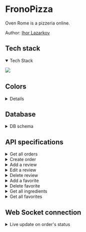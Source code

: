 # FronoPizza

Oven Rome is a pizzeria online.

Author: [Ihor Lazarkov](https://ihorlazarkov.github.io/IhorLazarkov/)

## Tech stack

<details open>
    <summary> Tech Stack</summary>
    
<img src="https://skillicons.dev/icons?i=html,css,javascript,react,redux,sequelize,vite,npm,nodejs,nginx,postgres,sqlite,git,github,vscode" heigth="40"></img>

</details>

## Colors

<details>
    <summart>Colors palitra</summary>

    ```
        body{
            --primary-v1: #a6362c;
            --secondary-v1: #6e7f4e;
            --sub-primary-v1: #6c3b2a;
            --sub-secondary-v1: #fdf7f2;
            --third-v1: #333333;
        }
    ```

<span style="background-color:#a6362c; padding:15px; margin-bottom:20px;">#a6362c</span>
<span style="background-color:#6e7f4e; padding:15px; margin-bottom:20px;">#6e7f4e</span>
<span style="background-color:#6c3b2a; padding:15px; margin-bottom:20px;">#6c3b2a</span>
<span style="background-color:#fdf7f2; padding:15px; color:black;  margin-bottom:20px;">#fdf7f2</span>
<span style="background-color:#333333; padding:15px; margin-bottom:20px;">#333333</span>

</details>

## Database

<details>
  <summary>DB schema</summary>

![db schema](./docs/frono_romo_db_schema.png)

</details>

## API specifications


<details>
    <summary>Get all orders</summary>

__Headers__

    URI: /api/orders
    Method: GET
    

__Response__

    - status: 201

    response: 
        [
            "order_id": Number: {
                "created_at": String,
                "total": Number,
                "pizzas": [
                    {
                        "name": String,
                        "quantity" : Number,
                        "price": Number,
                    },
                    {
                        "name": String,
                        "quantity" : Number,
                        "price": Number,
                    },
                ]
            }
        ]

    - status 401 Unauthorized when use is not logged in
    
</details>

<details>
    <summary>Create order</summary>

__Headers__

    URI: /api/orders
    Method: POST
    Body: {
        "user_id": Number,
        "pizzas":[
            "pizza_id": Number,
        ],
        "total":Number
    }

__Response__

    - status: 201

    response: 
        {"message":"success"}

</details>

<details>
    <summary>Add a review</summary>

__Headers__

    URI: /api/review
    Method: POST
    Body: {
        "user_id": Number,
        "pizza_id: Number,
        "rating": Number,
        "review": String
    }

__Response__

    - status: 201

    response: 
        {"message":"success"}

    - status 401 Unauthorized when use is not logged in

</details>

<details>
    <summary>Edit a review</summary>

__Headers__

    URI: /api/review/:id
    Method: PUT
    Body: {
        "user_id": Number,
        "pizza_id: Number,
        "rating": Number,
        "review": String
    }

__Response__

    - status: 200

    response: 
        {"message":"success"}

    - status 401 Unauthorized when use is not logged in
    - status 403 Forbiden when use is not owner of the review

</details>

<details>
    <summary>Delete review</summary>

__Headers__

    URI: /api/review/:id
    Method: DELETE

__Response__

    - status: 200

    response: 
        {"message":"success"}

    - status 401 Unauthorized when use is not logged in
    - status 403 Forbiden when use is not owner of the review

</details>

<details>
    <summary>Add a favorite</summary>

__Headers__

    URI: /api/faivorite
    Method: POST
    Body: {
        "user_id": Number,
        "pizza_id: Number,
    }

__Response__

    - status: 201

    response: 
        {"message":"success"}

    - status 401 Unauthorized when user is not logged in

</details>

<details>
    <summary>Delete favorite</summary>

__Headers__

    URI: /api/faivorite/:favorit_id
    Method: DELTE

__Response__

    - status: 201

    response: 
        {"message":"success"}

    - status 401 Unauthorized when user is not logged in
    - status 403 Forbidden when user is not owner

</details>

<details>
    <summary>Get all ingredients</summary>

__Headers__

    URI: /api/ingredients
    Method: GET

__Response__

    status: 200

    response: 
    [
        {            
            "name":String,
            "image":String,
            "price":Number
        }
    ]
</details>

<details >
    <summary>Get all favorites</summary>

__Headers__

    URI: /api/session/favorites
    Method: GET

__Response__

    status: 200

    response: 
    [
        {            
            "name":String,
            "image":String
        }
    ]

</details>

## Web Socket connection

<details >
    <summary>Live update on order's status</summary>

__on_message__

    {            
        "state":String
    }

</details>